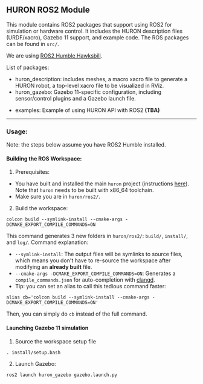 HURON ROS2 Module
-----------------

This module contains ROS2 packages that support using ROS2 for simulation or hardware control. It includes the HURON description files (URDF/xacro), Gazebo 11 support, and example code. 
The ROS packages can be found in `src/`.

We are using [ROS2 Humble Hawksbill](https://docs.ros.org/en/humble/index.html).

List of packages:
<ul>
  <li>huron_description: includes meshes, a macro xacro file to generate a HURON robot, a top-level xacro file to be visualized in RViz.</li>
  <li>huron_gazebo: Gazebo 11-specific configuration, including sensor/control plugins and a Gazebo launch file.</li>
  <li><p>examples: Example of using HURON API with ROS2 <strong>(TBA)</strong></p></li>
</ul>

***

### Usage:

Note: the steps below assume you have ROS2 Humble installed.

#### Building the ROS Workspace:
1. Prerequisites:
- You have built and installed the main `huron` project (instructions [here](../README.md)). Note that `huron` needs to be built with x86_64 toolchain.
- Make sure you are in `huron/ros2/`.
2. Build the workspace:

```colcon build --symlink-install --cmake-args -DCMAKE_EXPORT_COMPILE_COMMANDS=ON```

This command generates 3 new folders in `huron/ros2/`: `build/`, `install/`, and `log/`.
Command explanation:
- `--symlink-install`: The output files will be symlinks to source files, which means you don't have to re-source the workspace after modifying an **already built** file.
- `--cmake-args -DCMAKE_EXPORT_COMPILE_COMMANDS=ON`: Generates a `compile_commands.json` for auto-completion with [clangd](https://clangd.llvm.org/).
- Tip: you can set an alias to call this tedious command faster:

```alias cb='colcon build --symlink-install --cmake-args -DCMAKE_EXPORT_COMPILE_COMMANDS=ON'```

Then, you can simply do `cb` instead of the full command.

#### Launching Gazebo 11 simulation
1. Source the workspace setup file

```. install/setup.bash```

2. Launch Gazebo:

```ros2 launch huron_gazebo gazebo.launch.py```
